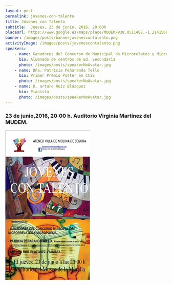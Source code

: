 ```yaml
---
layout: post
permalink: jovenes-con-talento
title: Jóvenes con Talento
subtitle:  Jueves, 23 de junio, 2016, 20:00h
placeUrl: https://www.google.es/maps/place/MUDEM/@38.0511487,-1.2141566,15z/data=!4m5!3m4!1s0x0:0xde6031502e1b4fbc!8m2!3d38.0511487!4d-1.2141566
banner: /images/posts/bannerjovenescontalento.png
activityImage: /images/posts/jovenescontalento.png
speakers: 
    - name: Ganadores del Concurso de Municipal de Microrelatos y Micropoemas
      bio: Alumnado de centros de Ed. Secundaria
      photo: /images/posts/speakerNoAvatar.jpg
    - name: Dña. Patricia Peñaranda Tello
      bio: Primer Premio Poster en CCSS 
      photo: /images/posts/speakerNoAvatar.jpg
    - name: D. arturo Ruiz Blázquez
      bio: Pianista
      photo: /images/posts/speakerNoAvatar.jpg
---
```


###  23 de junio,2016, 20:00 h. Auditorio Virginia Martínez del MUDEM.

![cartel](/images/posts/jovenescontalento.png)

